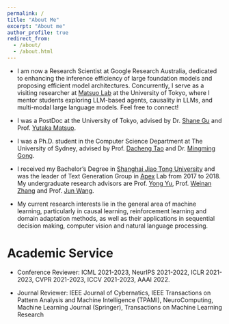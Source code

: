 ```yaml
---
permalink: /
title: "About Me"
excerpt: "About me"
author_profile: true
redirect_from:
  - /about/
  - /about.html
---
```


- I am now a Research Scientist at Google Research Australia, dedicated to enhancing the inference efficiency of large foundation models and proposing efficient model architectures. Concurrently, I serve as a visiting researcher at [Matsuo Lab](https://weblab.t.u-tokyo.ac.jp/en/) at the University of Tokyo, where I mentor students exploring LLM-based agents, causality in LLMs, and multi-modal large language models. Feel free to connect!

- I was a PostDoc at the University of Tokyo, advised by Dr. [Shane Gu](https://sites.google.com/view/gugurus) and Prof. [Yutaka Matsuo](http://ymatsuo.com/index.html).

- I was a Ph.D. student in the Computer Science Department at The University of Sydney, advised by Prof. [Dacheng Tao](https://www.sydney.edu.au/engineering/about/our-people/academic-staff/dacheng-tao.html) and Dr. [Mingming Gong](https://mingming-gong.github.io/).

- I received my Bachelor’s Degree in [Shanghai Jiao Tong University](https://en.sjtu.edu.cn/) and was the leader of Text Generation Group in [Apex](https://apex.sjtu.edu.cn/) Lab from 2017 to 2018. My undergraduate research advisors are Prof. [Yong Yu](http://apex.sjtu.edu.cn/members/yyu), Prof. [Weinan Zhang](http://wnzhang.net/) and Prof. [Jun Wang](http://www0.cs.ucl.ac.uk/staff/jun.wang/).

- My current research interests lie in the general area of machine learning, particularly in causal learning, reinforcement learning and domain adaptation methods, as well as their applications in sequential decision making, computer vision and natural language processing.


Academic Service
======
- Conference Reviewer: ICML 2021-2023, NeurIPS 2021-2022, ICLR 2021-2023, CVPR 2021-2023, ICCV 2021-2023, AAAI 2022.

- Journal Reviewer: IEEE Journal of Cybernatics, IEEE Transactions on Pattern Analysis and Machine Intelligence (TPAMI), NeuroComputing, Machine Learning Journal (Springer), Transactions on Machine Learning Research 
